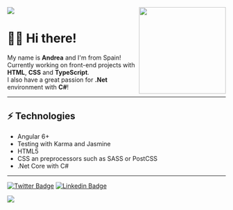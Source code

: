 
<img src='https://s3.us-west-2.amazonaws.com/secure.notion-static.com/9828b584-1ed8-487b-a846-2e729598d9b3/10.png?X-Amz-Algorithm=AWS4-HMAC-SHA256&X-Amz-Credential=AKIAT73L2G45O3KS52Y5%2F20210408%2Fus-west-2%2Fs3%2Faws4_request&X-Amz-Date=20210408T102932Z&X-Amz-Expires=86400&X-Amz-Signature=1476edae3914ab33a35abc01b3fde6c238b026b5cc579c81f3e1950e45045240&X-Amz-SignedHeaders=host&response-content-disposition=filename%20%3D%2210.png%22'>


<img align='right' src='https://user-images.githubusercontent.com/5713670/87202985-820dcb80-c2b6-11ea-9f56-7ec461c497c3.gif' width='200"'>

<h1>🙋🏻 Hi there!</h1> 

My name is <strong>Andrea</strong> and I'm from Spain!
<br/>
Currently working on front-end projects with <strong>HTML</strong>, <strong>CSS</strong> and <strong>TypeScript</strong>.
<br/>
I also have a great passion for <strong>.Net</strong> environment with <strong>C#</strong>!
<hr/>
<h2>⚡ Technologies</h2>
<ul>
  <li>Angular 6+</li>
  <li>Testing with Karma and Jasmine</li>
  <li>HTML5</li>
  <li>CSS an preprocessors such as SASS or PostCSS</li>
  <li>.Net Core with C#</li>
</ul>

<hr/>

[![Twitter Badge](https://img.shields.io/badge/-@snvfyy-1ca0f1?style=flat-square&labelColor=1ca0f1&logo=twitter&logoColor=white&link=https://twitter.com/Snvfyy)](https://twitter.com/Snvfyy) [![Linkedin Badge](https://img.shields.io/badge/-andreamarinosa-blue?style=flat-square&logo=Linkedin&logoColor=white&link=https://www.linkedin.com/in/andreamarinosa/)](https://www.linkedin.com/in/andreamarinosa/)

<img src='https://s3.us-west-2.amazonaws.com/secure.notion-static.com/9828b584-1ed8-487b-a846-2e729598d9b3/10.png?X-Amz-Algorithm=AWS4-HMAC-SHA256&X-Amz-Credential=AKIAT73L2G45O3KS52Y5%2F20210408%2Fus-west-2%2Fs3%2Faws4_request&X-Amz-Date=20210408T102932Z&X-Amz-Expires=86400&X-Amz-Signature=1476edae3914ab33a35abc01b3fde6c238b026b5cc579c81f3e1950e45045240&X-Amz-SignedHeaders=host&response-content-disposition=filename%20%3D%2210.png%22'>
